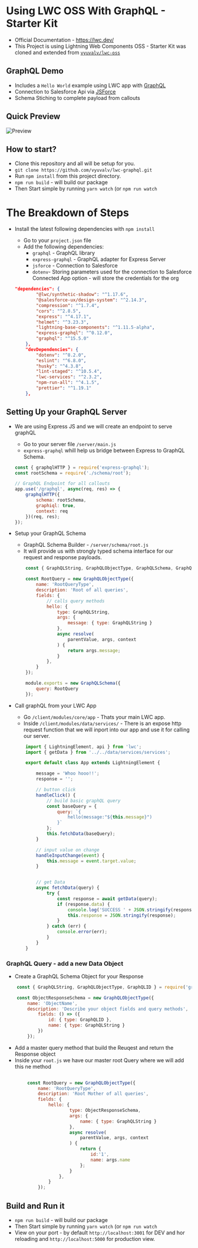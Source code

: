 # Using LWC OSS With GraphQL - Starter Kit
- Official Documentation - https://lwc.dev/ 
- This Project is using Lightning Web Components OSS - Starter Kit was cloned and extended from [`vyuvalv/lwc-oss`](https://github.com/vyuvalv/lwc-oss)

## GraphQL Demo
- Includes a `Hello World` example using LWC app with [GraphQL](https://graphql.org)
- Connection to Salesforce Api via [JSForce](https://jsforce.github.io/)
- Schema Stiching to complete payload from callouts

## Quick Preview
![Preview](./docs/GRAPHQL_HelloWorld.png)


## How to start?
- Clone this repository and all will be setup for you. 
- `git clone https://github.com/vyuvalv/lwc-graphql.git` 
- Run `npm install` from this project directory.
- `npm run build` - will build our package
- Then Start simple by running `yarn watch` (or `npm run watch`


# The Breakdown of Steps 
* Install the latest following dependencies with `npm install`
    - Go to your `project.json` file
    - Add the following dependencies:
        * `graphql` - GraphQL library
        * `express-graphql` - GraphQL adapter for Express Server
        * `jsforce` - Connection to Salesforce
        * `dotenv`- Storing parameters used for the connection to Salesforce Connected App option - will store the credentials for the org

    ```json
    "dependencies": {
            "@lwc/synthetic-shadow": "^1.17.6",
            "@salesforce-ux/design-system": "^2.14.3",
            "compression": "^1.7.4",
            "cors": "^2.8.5",
            "express": "^4.17.1",
            "helmet": "^3.23.3",
            "lightning-base-components": "^1.11.5-alpha",
            "express-graphql": "^0.12.0",
            "graphql": "^15.5.0"
        },
        "devDependencies": {
            "dotenv": "^8.2.0",
            "eslint": "^6.8.0",
            "husky": "^4.3.8",
            "lint-staged": "^10.5.4",
            "lwc-services": "^2.3.2",
            "npm-run-all": "^4.1.5",
            "prettier": "^1.19.1"
        },
    ```

## Setting Up your GraphQL Server
* We are using Express JS and we will create an endpoint to serve graphQL
    - Go to your server file `/server/main.js`
    - `express-graphql` whill help us bridge between Express to GraphQL Schema.

    ```js
    const { graphqlHTTP } = require('express-graphql');
    const rootSchema = require('./schema/root');

    // GraphQL Endpoint for all callouts
    app.use('/graphql', async(req, res) => {
        graphqlHTTP({
            schema: rootSchema,
            graphiql: true,
            context: req
        })(req, res);
    });
    ```
* Setup your GraphQL Schema  
    - GraphQL Schema Builder - `/server/schema/root.js`
    - It will provide us with strongly typed schema interface for our request and response payloads.

    ```js
        const { GraphQLString, GraphQLObjectType, GraphQLSchema, GraphQLList } = require('graphql');

        const RootQuery = new GraphQLObjectType({
            name: 'RootQueryType',
            description: 'Root of all queries',
            fields: {
                // calls query methods
                hello: {
                    type: GraphQLString,
                    args: {
                        message: { type: GraphQLString }
                    },
                    async resolve(
                        parentValue, args, context
                    ) {
                        return args.message;
                    }
                },
            }
        });

        module.exports = new GraphQLSchema({
            query: RootQuery
        });
    ```

* Call graphQL from your LWC App
    - Go  `/client/modules/core/app` - Thats your main LWC app.
    - Inside `/client/modules/data/services/` - There is an expose http request function that we will inport into our app and use it for calling our server. 

    ```js
        import { LightningElement, api } from 'lwc';
        import { getData } from '../../data/services/services';

        export default class App extends LightningElement {

            message = 'Whoo hooo!!';
            response = '';

            // button click
            handleClick() {
                // build basic graphQL query
                const baseQuery = {
                    query: `{
                        hello(message:"${this.message}")
                    }`
                };
                this.fetchData(baseQuery);
            }

            // input value on change
            handleInputChange(event) {
                this.message = event.target.value;
            }


            // get Data
            async fetchData(query) {
                try {
                    const response = await getData(query);
                    if (response.data) {
                        console.log('SUCCESS ' + JSON.stringify(response));
                        this.response = JSON.stringify(response);
                    }
                } catch (err) {
                    console.error(err);
                }
            }
        }

    ```

### GraphQL Query - add a new Data Object

- Create a GraphQL Schema Object for your Response


```js
    const { GraphQLString, GraphQLObjectType, GraphQLID } = require('graphql');

    const ObjectResponseSchema = new GraphQLObjectType({
        name: 'ObjectName',
        description: 'Describe your object fields and query methods',
            fields: () => ({
                id: { type: GraphQLID },
                name: { type: GraphQLString }
            })
        });

```

- Add a master query method that build the Reuqest and return the Response object
- Inside your `root.js` we have our master root Query where we will add this ne method


```js
        
        const RootQuery = new GraphQLObjectType({
            name: 'RootQueryType',
            description: 'Root Mother of all queries',
            fields: {
                hello: {
                        type: ObjectResponseSchema,
                        args: {
                            name: { type: GraphQLString }
                        },
                        async resolve(
                            parentValue, args, context
                        ) {
                            return { 
                                id:'1',
                                name: args.name
                            };
                        }
                    },
                }
            });
```

## Build and Run it

- `npm run build` - will build our package
- Then Start simple by running `yarn watch` (or `npm run watch`
- View on your port - by default `http://localhost:3001` for DEV and hor reloading and  `http://localhost:5000` for production view.
